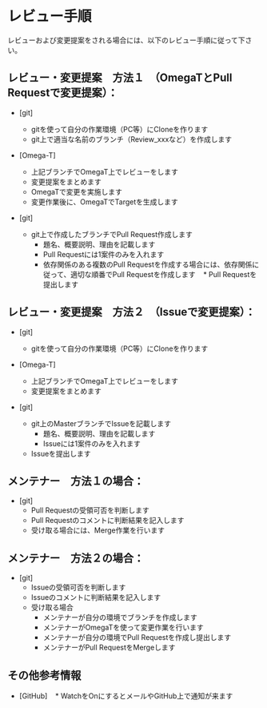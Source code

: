 # レビュー手順
レビューおよび変更提案をされる場合には、以下のレビュー手順に従って下さい。


## レビュー・変更提案　方法１　（OmegaTとPull Requestで変更提案）：

* [git]
    * gitを使って自分の作業環境（PC等）にCloneを作ります
    * git上で適当な名前のブランチ（Review_xxxなど）を作成します

* [Omega-T]
    * 上記ブランチでOmegaT上でレビューをします
    * 変更提案をまとめます
    * OmegaTで変更を実施します
    * 変更作業後に、OmegaTでTargetを生成します
  
* [git]
    * git上で作成したブランチでPull Request作成します
        * 題名、概要説明、理由を記載します
        * Pull Requestには1案件のみを入れます
        * 依存関係のある複数のPull Requestを作成する場合には、依存関係に従って、適切な順番でPull Requestを作成します
    * Pull Requestを提出します

## レビュー・変更提案　方法２　（Issueで変更提案）：

* [git]
    * gitを使って自分の作業環境（PC等）にCloneを作ります

* [Omega-T]
    * 上記ブランチでOmegaT上でレビューをします
    * 変更提案をまとめます

* [git]
    * git上のMasterブランチでIssueを記載します
        * 題名、概要説明、理由を記載します
        * Issueには1案件のみを入れます
    * Issueを提出します


## メンテナー　方法１の場合：

* [git]
    * Pull Requestの受領可否を判断します
    * Pull Requestのコメントに判断結果を記入します
    * 受け取る場合には、Merge作業を行います

## メンテナー　方法２の場合：

* [git]
    * Issueの受領可否を判断します
    * Issueのコメントに判断結果を記入します
    * 受け取る場合
        * メンテナーが自分の環境でブランチを作成します
        * メンテナーがOmegaTを使って変更作業を行います
        * メンテナーが自分の環境でPull Requestを作成し提出します
        * メンテナーがPull RequestをMergeします

## その他参考情報

* [GitHub] 
    * WatchをOnにするとメールやGitHub上で通知が来ます
